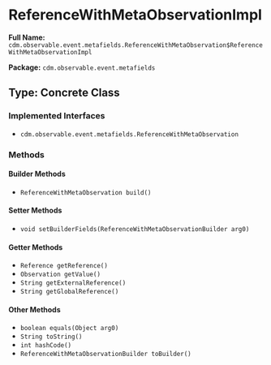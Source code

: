 # ReferenceWithMetaObservationImpl

**Full Name:** `cdm.observable.event.metafields.ReferenceWithMetaObservation$ReferenceWithMetaObservationImpl`

**Package:** `cdm.observable.event.metafields`

## Type: Concrete Class

### Implemented Interfaces

- `cdm.observable.event.metafields.ReferenceWithMetaObservation`

### Methods

#### Builder Methods

- `ReferenceWithMetaObservation build()`

#### Setter Methods

- `void setBuilderFields(ReferenceWithMetaObservationBuilder arg0)`

#### Getter Methods

- `Reference getReference()`
- `Observation getValue()`
- `String getExternalReference()`
- `String getGlobalReference()`

#### Other Methods

- `boolean equals(Object arg0)`
- `String toString()`
- `int hashCode()`
- `ReferenceWithMetaObservationBuilder toBuilder()`

